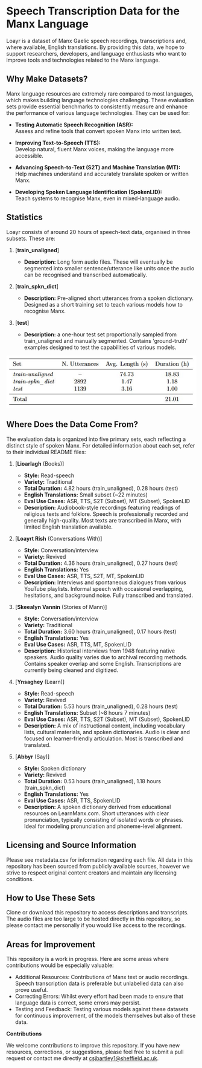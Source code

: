 # Speech Transcription Data for the Manx Language

Loayr is a dataset of Manx Gaelic speech recordings, transcriptions and, where available, English translations. By providing this data, we hope to support researchers, developers, and language enthusiasts who want to improve tools and technologies related to the Manx language.

## Why Make Datasets?

Manx language resources are extremely rare compared to most languages, which makes building language technologies challenging. These evaluation sets provide essential benchmarks to consistently measure and enhance the performance of various language technologies. They can be used for:

- **Testing Automatic Speech Recognition (ASR):**  
  Assess and refine tools that convert spoken Manx into written text.

- **Improving Text-to-Speech (TTS):**  
  Develop natural, fluent Manx voices, making the language more accessible.

- **Advancing Speech-to-Text (S2T) and Machine Translation (MT):**  
  Help machines understand and accurately translate spoken or written Manx.

- **Developing Spoken Language Identification (SpokenLID):**  
  Teach systems to recognise Manx, even in mixed-language audio.

## Statistics
Loayr consists of around 20 hours of speech-text data, organised in three subsets. These are:

1. [**train_unaligned**]  
   - **Description:** Long form audio files. These will eventually be segmented into smaller sentence/utterance like units once the audio can be recognised and transcribed automatically.

1. [**train_spkn_dict**]  
   - **Description:** Pre-aligned short utterances from a spoken dictionary. Designed as a short training set to teach various models how to recognise Manx.

1. [**test**]  
   - **Description:** a one-hour test set proportionally sampled from train_unaligned and manually segmented. Contains 'ground-truth' examples designed to test the capabilities of various models.

![Loayr overview](images/stats.JPG)

## Where Does the Data Come From?

The evaluation data is organized into five primary sets, each reflecting a distinct style of spoken Manx. For detailed information about each set, refer to their individual README files:

1. [**Lioarlagh** (Books)]  
   - **Style:** Read-speech  
   - **Variety:** Traditional  
   - **Total Duration:** 4.82 hours (train_unaligned), 0.28 hours (test)  
   - **English Translations:** Small subset (~22 minutes)  
   - **Eval Use Cases:** ASR, TTS, S2T (Subset), MT (Subset), SpokenLID  
   - **Description:** Audiobook-style recordings featuring readings of religious texts and folklore. Speech is professionally recorded and generally high-quality. Most texts are transcribed in Manx, with limited English translation available.

2. [**Loayrt Rish** (Conversations With)]  
   - **Style:** Conversation/interview  
   - **Variety:** Revived  
   - **Total Duration:** 4.36 hours (train_unaligned), 0.27 hours (test)  
   - **English Translations:** Yes  
   - **Eval Use Cases:** ASR, TTS, S2T, MT, SpokenLID  
   - **Description:** Interviews and spontaneous dialogues from various YouTube playlists. Informal speech with occasional overlapping, hesitations, and background noise. Fully transcribed and translated.

3. [**Skeealyn Vannin** (Stories of Mann)]  
   - **Style:** Conversation/interview  
   - **Variety:** Traditional  
   - **Total Duration:** 3.60 hours (train_unaligned), 0.17 hours (test)  
   - **English Translations:** Yes  
   - **Eval Use Cases:** ASR, TTS, MT, SpokenLID  
   - **Description:** Historical interviews from 1948 featuring native speakers. Audio quality varies due to archival recording methods. Contains speaker overlap and some English. Transcriptions are currently being cleaned and digitized.

4. [**Ynsaghey** (Learn)]  
   - **Style:** Read-speech  
   - **Variety:** Revived  
   - **Total Duration:** 5.53 hours (train_unaligned), 0.28 hours (test)  
   - **English Translations:** Subset (~8 hours 7 minutes)  
   - **Eval Use Cases:** ASR, TTS, S2T (Subset), MT (Subset), SpokenLID  
   - **Description:** A mix of instructional content, including vocabulary lists, cultural materials, and spoken dictionaries. Audio is clear and focused on learner-friendly articulation. Most is transcribed and translated.

5. [**Abbyr** (Say)]  
   - **Style:** Spoken dictionary  
   - **Variety:** Revived  
   - **Total Duration:** 0.53 hours (train_unaligned), 1.18 hours (train_spkn_dict)  
   - **English Translations:** Yes  
   - **Eval Use Cases:** ASR, TTS, SpokenLID  
   - **Description:** A spoken dictionary derived from educational resources on LearnManx.com. Short utterances with clear pronunciation, typically consisting of isolated words or phrases. Ideal for modeling pronunciation and phoneme-level alignment.



## Licensing and Source Information

Please see metadata.csv for information regarding each file. All data in this repository has been sourced from publicly available sources, however we strive to respect original content creators and maintain any licensing conditions.

## How to Use These Sets

Clone or download this repository to access descriptions and transcripts. The audio files are too large to be hosted directly in this repository, so please contact me personally if you would like access to the recordings.

## Areas for Improvement

This repository is a work in progress. Here are some areas where contributions would be especially valuable:

* Additional Resources: Contributions of Manx text or audio recordings. Speech transcription data is preferable but unlabelled data can also prove useful.
* Correcting Errors: Whilst every effort had been made to ensure that language data is correct, some errors may persist.
* Testing and Feedback: Testing various models against these datasets for continuous improvement, of the models themselves but also of these data.

**Contributions**

We welcome contributions to improve this repository. If you have new resources, corrections, or suggestions, please feel free to submit a pull request or contact me directly at csjbartley1@sheffield.ac.uk.
